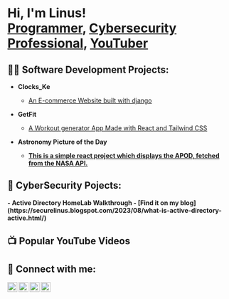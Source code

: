 <h1>Hi, I'm Linus! <br/><a href="https://github.com/LINUSOBURA">Programmer</a>, <a href="https://www.linkedin.com/in/linusobura/">Cybersecurity Professional</a>, <a href="https://www.youtube.com/@linusobura">YouTuber</a></h1>

<h2>👨‍💻 Software Development Projects:</h2>

- <b>Clocks_Ke</b>
  - [An E-commerce Website built with django](https://clockske-8ce98786bb8a.herokuapp.com)
- <b>GetFit</b>
  - [A Workout generator App Made with React and Tailwind CSS](https://getfit-today.netlify.app)

- <b>Astronomy Picture of the Day<b>
  - [This is a simple react project which displays the APOD, fetched from the NASA API.](https://linus-nasa-apod.netlify.app)

<h2>🔐 CyberSecurity Pojects:</h2>
- <b>Active Directory HomeLab Walkthrough</b>
  - [Find it on my blog](https://securelinus.blogspot.com/2023/08/what-is-active-directory-active.html/)


<h2>📺 Popular YouTube Videos</h2>


<h2> 🤳 Connect with me:</h2>

[<img align="left" alt="LinusObura | Twitter" width="22px" src="https://cdn.jsdelivr.net/npm/simple-icons@v3/icons/youtube.svg" />][youtube]
[<img align="left" alt="LinusObura | Twitter" width="22px" src="https://cdn.jsdelivr.net/npm/simple-icons@v3/icons/twitter.svg" />][twitter]
[<img align="left" alt="Linusobura | LinkedIn" width="22px" src="https://cdn.jsdelivr.net/npm/simple-icons@v3/icons/linkedin.svg" />][linkedin]
[<img align="left" alt="LinusObura | Instagram" width="22px" src="https://cdn.jsdelivr.net/npm/simple-icons@v3/icons/instagram.svg" />][instagram]

[twitter]: https://twitter.com/oburalinus
[youtube]: https://www.youtube.com/@linusobura
[instagram]: https://www.instagram.com/oburah_/
[linkedin]: https://www.linkedin.com/in/linusobura/

<!--

Here are some ideas to get you started:

- 🔭 I’m currently working on ...
- 🌱 I’m currently learning ...
- 👯 I’m looking to collaborate on ...
- 🤔 I’m looking for help with ...
- 💬 Ask me about ...
- 📫 How to reach me: ...
- 😄 Pronouns: ...
- ⚡ Fun fact: ...
-->

<!---
LINUSOBURA/LINUSOBURA is a ✨ special ✨ repository because its `README.md` (this file) appears on your GitHub profile.
You can click the Preview link to take a look at your changes.
--->

